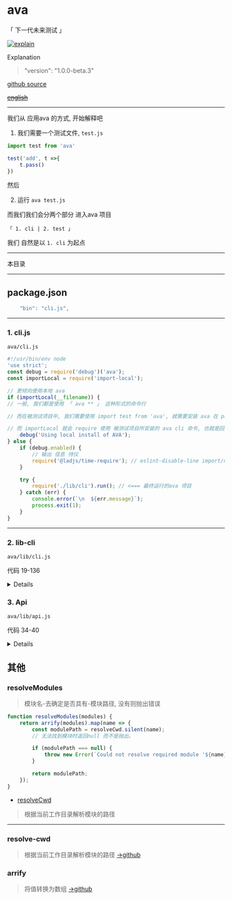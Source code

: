 # ava

「 下一代未来测试 」

[![explain](http://llever.com/explain.svg)](https://github.com/chinanf-boy/Source-Explain)
    
Explanation

> "version": "1.0.0-beta.3"

[github source](https://github.com/avajs/ava)

~~[english](./README.en.md)~~

---

我们从 应用ava 的方式, 开始解释吧

1. 我们需要一个测试文件, `test.js`

``` js
import test from 'ava'

test('add', t =>{
    t.pass()
})
```

然后

2. 运行 `ava test.js`

而我们我们会分两个部分 进入ava 项目 

`「 1. cli | 2. test 」`

我们 自然是以 `1. cli` 为起点

---

本目录

---

## package.json

``` js
	"bin": "cli.js",
```

---

### 1. cli.js

`ava/cli.js`

``` js
#!/usr/bin/env node
'use strict';
const debug = require('debug')('ava');
const importLocal = require('import-local');

// 更倾向使用本地 ava
if (importLocal(__filename)) {
// 一般, 我们都是使用 「 ava ** 」 这种形式的命令行

// 而在被测试项目中, 我们需要使用 import test from 'ava', 就需要安装 ava 在 package.json 中

// 而 importLocal 就会 require 使用 被测试项目所安装的 ava cli 命令, 也就是回到最终ava项目的这个文件
	debug('Using local install of AVA');
} else {
	if (debug.enabled) {
        // 输出 信息 待仪
		require('@ladjs/time-require'); // eslint-disable-line import/no-unassigned-import
	}

	try {
		require('./lib/cli').run(); // <=== 最终运行的ava 项目
	} catch (err) {
		console.error(`\n  ${err.message}`);
		process.exit(1);
	}
}

```

---

### 2. lib-cli

`ava/lib/cli.js`

代码 19-136

> 

<details>

``` js

// ava 使用 什么 Promise 的呢
// 答案是 Bluebird https://github.com/petkaantonov/bluebird

// Bluebird specific
Promise.longStackTraces(); // ???

exports.run = () => {
    // 我们从 1. cli.js 中知道 ava 总是选择被测试项目中的 node_modules/.bin/ava 来运行
    const conf = pkgConf.sync('ava'); 
    // 所以这里就是, 在被测试项目的package.json 获取 配置

	const filepath = pkgConf.filepath(conf);// package.json 的目录
	const projectDir = filepath === null ? process.cwd() : path.dirname(filepath);// 项目目录

    // 用 meow 定义 命令行选项
	const cli = meow(`
		Usage
		  ava [<file|directory|glob> ...]

		Options 中文翻译选项
		  --watch, -w             测试和源文件更改时重新运行测试
		  --match, -m             只能运行匹配标题的测试（可重复）
		  --update-snapshots, -u  更新快照
		  --fail-fast             第一次测试失败后停止
		  --timeout, -T           设置全局超时
		  --serial, -s            连续运行测试
		  --concurrency, -c       同时运行的测试文件的最大数量（默认值：CPU核心） 
		  --verbose, -v           启用详细输出
		  --tap, -t               生成TAP输出
		  --no-cache              禁用编译器缓存
		  --color                 强制色彩输出
		  --no-color              禁用颜色输出

		Examples
		  ava
		  ava test.js test2.js
		  ava test-*.js
		  ava test

		Default patterns when no arguments:
		test.js test-*.js test/**/*.js **/__tests__/**/*.js **/*.test.js
	`, {
		flags: {
			watch: {
				type: 'boolean',
				alias: 'w'
			},
			match: {
				type: 'string',
				alias: 'm',
				default: conf.match
			},
			'update-snapshots': {
				type: 'boolean',
				alias: 'u'
			},
			'fail-fast': {
				type: 'boolean',
				default: conf.failFast
			},
			timeout: {
				type: 'string',
				alias: 'T',
				default: conf.timeout
			},
			serial: {
				type: 'boolean',
				alias: 's',
				default: conf.serial
			},
			concurrency: {
				type: 'string',
				alias: 'c',
				default: conf.concurrency
			},
			verbose: {
				type: 'boolean',
				alias: 'v',
				default: conf.verbose
			},
			tap: {
				type: 'boolean',
				alias: 't',
				default: conf.tap
			},
			cache: {
				type: 'boolean',
				default: conf.cache !== false
			},
			color: {
				type: 'boolean',
				default: 'color' in conf ? conf.color : require('supports-color').stdout !== false
			},
			'--': {
				type: 'string'
			}
		}
	});

	updateNotifier({pkg: cli.pkg}).notify(); // 更新-提示

	if (cli.flags.watch && cli.flags.tap && !conf.tap) {
		throw new Error(`${colors.error(figures.cross)} The TAP reporter is not available when using watch mode.`);
	}

	if (cli.flags.watch && isCi) {
		throw new Error(`${colors.error(figures.cross)} Watch mode is not available in CI, as it prevents AVA from terminating.`);
	}

	if (
		cli.flags.concurrency === '' ||
		(cli.flags.concurrency && (!Number.isInteger(Number.parseFloat(cli.flags.concurrency)) || parseInt(cli.flags.concurrency, 10) < 0))
	) {
		throw new Error(`${colors.error(figures.cross)} The --concurrency or -c flag must be provided with a nonnegative integer.`);
	}

	if ('source' in conf) {
		throw new Error(`${colors.error(figures.cross)} The 'source' option has been renamed. Use 'sources' instead.`);
	}

	// 合并配置, 
	Object.assign(conf, cli.flags);

    const api = new Api({ 
		failFast: conf.failFast,
		failWithoutAssertions: conf.failWithoutAssertions !== false,
		serial: conf.serial,
		require: arrify(conf.require),
		cacheEnabled: conf.cache,
		compileEnhancements: conf.compileEnhancements !== false,
		explicitTitles: conf.watch,
		match: arrify(conf.match),
		babelConfig: babelConfigHelper.validate(conf.babel),
		resolveTestsFrom: cli.input.length === 0 ? projectDir : process.cwd(),
		projectDir,
		timeout: conf.timeout,
		concurrency: conf.concurrency ? parseInt(conf.concurrency, 10) : 0,
		updateSnapshots: conf.updateSnapshots,
		snapshotDir: conf.snapshotDir ? path.resolve(projectDir, conf.snapshotDir) : null,
		color: conf.color,
		workerArgv: cli.flags['--']
	})
```

- 2.1 `new Api`

> [作为测试-总开关 ](#3-api)

- 2.2 [`babelConfigHelper`](./babel-config.md)

> 归纳-babel 的 配置

- 2.3 `Api 传入的值有什么东东`

``` js
		` --watch, -w            测试和源文件更改时重新运行测试
		  --match, -m             只能运行匹配标题的测试（可重复）
		  --update-snapshots, -u  更新快照
		  --fail-fast             第一次测试失败后停止
		  --timeout, -T           设置全局超时
		  --serial, -s            串行测试
		  --concurrency, -c       同时运行的测试文件的最大数量（默认值：CPU核心） 
		  --verbose, -v           启用详细输出
		  --tap, -t               生成TAP输出
		  --no-cache              禁用编译器缓存
		  --color                 强制色彩输出
		  --no-color              禁用颜色输出`

		{
		failFast: conf.failFast,
		failWithoutAssertions: conf.failWithoutAssertions !== false,
		serial: conf.serial,
		require: arrify(conf.require),
		cacheEnabled: conf.cache,
		compileEnhancements: conf.compileEnhancements !== false,
		explicitTitles: conf.watch,
		match: arrify(conf.match),
		babelConfig: babelConfigHelper.validate(conf.babel),
		resolveTestsFrom: cli.input.length === 0 ? projectDir : process.cwd(), // 测试目录
		projectDir,
		timeout: conf.timeout,
		concurrency: conf.concurrency ? parseInt(conf.concurrency, 10) : 0,
		updateSnapshots: conf.updateSnapshots, 
		snapshotDir: conf.snapshotDir ? path.resolve(projectDir, conf.snapshotDir) : null,
		color: conf.color,
		workerArgv: cli.flags['--']
		}
		{
		files：`文件和目录路径以及选择哪些文件AVA将运行测试的全局模式。只使用扩展名为.js的文件。带有下划线前缀的文件将被忽略。运行所选目录中的所有.js文件`
		source：`文件，如果更改，会导致测试在手表模式下重新运行。有关详情，请参阅手表模式配方`
		match：`在package.json配置中通常不是很有用，但相当于在CLI中指定--match`
		failFast：`一旦测试失败，停止运行进一步的测试`
		failWithoutAssertions：`如果为false，如果不运行断言，则不会使测试失败`
		tap：`如果为true，则启用TAP记者`
		snapshotDir：`指定存储快照文件的固定位置。如果您的快照在错误的位置结束，请使用此选项`
		compileEnhancements：`如果为false，则禁用power-assert - 否则有助于提供更多描述性错误消息 - 并检测t.throws（）声明的不当使用`
		require：`在测试运行之前需要额外的模块。模块在工作进程中是必需的`
		babel：`测试文件特定的Babel选项。有关更多详情，请参阅我们的Babel配方`
		}
```

> 其中较为疑惑的应该是 `updateSnapshots` 和  `workerArgv`

[snapshots en 官方解释](https://github.com/avajs/ava#snapshot-testing)

至于 [workerArgv 需要讲到单次测试子进程使用的选项](./main.md#workerargv)

</details>

### 3. Api

`ava/lib/api.js`

代码 34-40

> 

<details>

``` js
class Api extends EventEmitter {
	constructor(options) {
		super();

		this.options = Object.assign({match: []}, options);
        this.options.require = resolveModules(this.options.require);
        // 存储好 默认和目前 用户定义 选项值
    }
    // ...
```

- 3.1 `EventEmitter`

> 我们先说明 `on/emit `模式 

> 如果你不太了解可以看看[nodejs.cn](http://nodejs.cn/api/events.html)或者关于[mitt- 小小实现的on/emit](https://github.com/chinanf-boy/explain-mitt)

- 3.2 [`resolveModules`](#resolvemodules)

> 找寻需要用到的 类似babel-插件路径

</details>
 
## 其他

### resolveModules

> 模块名-去确定是否具有-模块路径, 没有则抛出错误

``` js
function resolveModules(modules) {
	return arrify(modules).map(name => {
        const modulePath = resolveCwd.silent(name);
        // 无法找到模块时返回null 而不是抛出。

		if (modulePath === null) {
			throw new Error(`Could not resolve required module '${name}'`);
		}

		return modulePath;
	});
}
```

- [resolveCwd](#resolve-cwd)

> 根据当前工作目录解析模块的路径 

---

### resolve-cwd

> 根据当前工作目录解析模块的路径 [->github](https://github.com/sindresorhus/resolve-cwd)

### arrify

>将值转换为数组 [->github](https://github.com/sindresorhus/arrify)